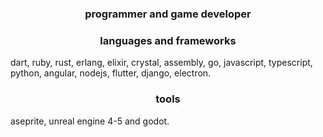 <h3 align="center">programmer and game developer</h3>


<h3 align="center">languages and frameworks</h3>

dart, ruby, rust, erlang, elixir, crystal, assembly, go, javascript, typescript, python, angular, nodejs, flutter, django, electron.

<h3 align="center">tools</h3>

aseprite, unreal engine 4-5 and godot.
